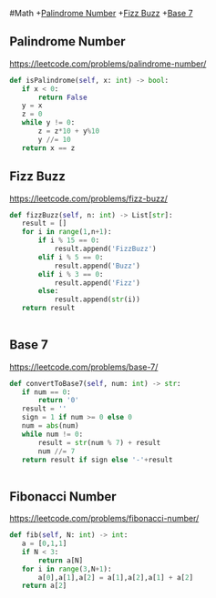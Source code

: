 ﻿#Math
+[Palindrome Number](#palindrome-number)
+[Fizz Buzz](#fizz-buzz)
+[Base 7](#base-7)
## Palindrome Number
 https://leetcode.com/problems/palindrome-number/
 ```python
def isPalindrome(self, x: int) -> bool:
    if x < 0:
        return False
    y = x
    z = 0
    while y != 0:
        z = z*10 + y%10
        y //= 10
    return x == z
```
## Fizz Buzz
 https://leetcode.com/problems/fizz-buzz/
 ```python
def fizzBuzz(self, n: int) -> List[str]:
    result = []
    for i in range(1,n+1):
        if i % 15 == 0:
            result.append('FizzBuzz')
        elif i % 5 == 0:
            result.append('Buzz')
        elif i % 3 == 0:
            result.append('Fizz')
        else:
            result.append(str(i))
    return result
    
```
## Base 7
 https://leetcode.com/problems/base-7/
 ```python
def convertToBase7(self, num: int) -> str:
    if num == 0:
        return '0'
    result = ''
    sign = 1 if num >= 0 else 0
    num = abs(num)
    while num != 0:
        result = str(num % 7) + result
        num //= 7
    return result if sign else '-'+result
    
```
## Fibonacci Number
 https://leetcode.com/problems/fibonacci-number/
 ```python
def fib(self, N: int) -> int:
    a = [0,1,1]
    if N < 3:
        return a[N]
    for i in range(3,N+1):
        a[0],a[1],a[2] = a[1],a[2],a[1] + a[2]
    return a[2]
    
```